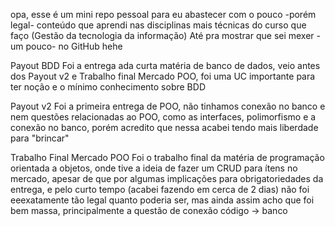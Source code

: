 opa, esse é um mini repo pessoal para eu abastecer com o pouco -porém legal- conteúdo que aprendi nas disciplinas mais técnicas do curso que faço (Gestão da tecnologia da informação)
Até pra mostrar que sei mexer -um pouco- no GitHub hehe


Payout BDD 
Foi a entrega ada curta matéria de banco de dados, veio antes dos Payout v2 e Trabalho final Mercado POO, foi uma UC importante para ter noção e o mínimo conhecimento sobre BDD

Payout v2
Foi a primeira entrega de POO, não tinhamos conexão no banco e nem questões relacionadas ao POO, como as interfaces, polimorfismo e a conexão no banco, porém acredito que nessa acabei tendo mais liberdade para "brincar"

Trabalho Final Mercado POO
Foi o trabalho final da matéria de programação orientada a objetos, onde tive a ideia de fazer um CRUD para ítens no mercado, apesar de que por algumas implicações para obrigatoriedades da entrega, e pelo curto tempo (acabei fazendo em cerca de 2 dias) não foi eeexatamente tão legal quanto poderia ser, mas ainda assim acho que foi bem massa, principalmente a questão de conexão código -> banco